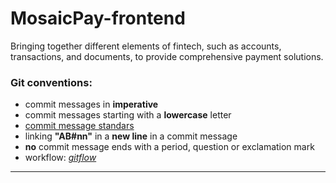 # MosaicPay-frontend
Bringing together different elements of fintech, such as accounts, transactions, and documents, to provide comprehensive payment solutions.


### Git conventions:
- commit messages in **imperative**
- commit messages starting with a **lowercase** letter
- [commit message standars](https://gist.github.com/tonibardina/9290fbc7d605b4f86919426e614fe692)
- linking **"AB#nn"** in a **new line** in a commit message
- **no** commit message ends with a period, question or exclamation mark
- workflow: [*gitflow*](https://www.atlassian.com/git/tutorials/comparing-workflows/gitflow-workflow)
---
